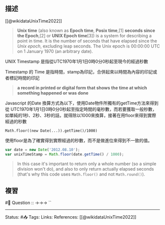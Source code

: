 

## 描述
[[@wikidataUnixTime2022]]
> **Unix time** (also known as **Epoch time**, **Posix time**,[1] **seconds since the Epoch**,[2] or **UNIX Epoch time**[3]) is a system for describing a point in time. It is the number of seconds that have elapsed since the _Unix epoch_, excluding leap seconds. The Unix epoch is 00:00:00 UTC on 1 January 1970 (an arbitrary date).



UNIX Timestamp 是指從UTC1970年1月1日0時0分0秒起至現今的經過秒數

Timestamp 的 Time 是指時間，stamp為印記，合併起來以時間為內容的印記或者標記時間的印記

> **a record in printed or digital form that shows the time at which something happened or was done**

Javascript 的Date 換算方式為以下，使用Date物件所獨有的getTime方法來得到從
UTC1970年1月1日0時0分0秒起至指定時間的毫秒數，而若要獲取一般秒數，如單純的1秒、2秒、3秒的話，就得除以1000來換算，接著在用floor來得到實際經過的秒數
```
Math.floor((new Date(...)).getTime()/1000)
```

使用floor是為了確實得到實際經過的秒數，而不是做進位來得到不一致的值。
```javascript
var date = new Date('2012.08.10');
var unixTimeStamp = Math.floor(date.getTime() / 1000);
```

> In this case it's important to return only a whole number (so a simple division won't do), and also to only return actually elapsed seconds (that's why this code uses `Math.floor()` and not `Math.round()`).

## 複習
#🧠 Question :: ->->-> ``
<!--SR:!2022-06-11,3,250-->

---
Status: #📥 
Tags:
Links:
References:
[[@wikidataUnixTime2022]]